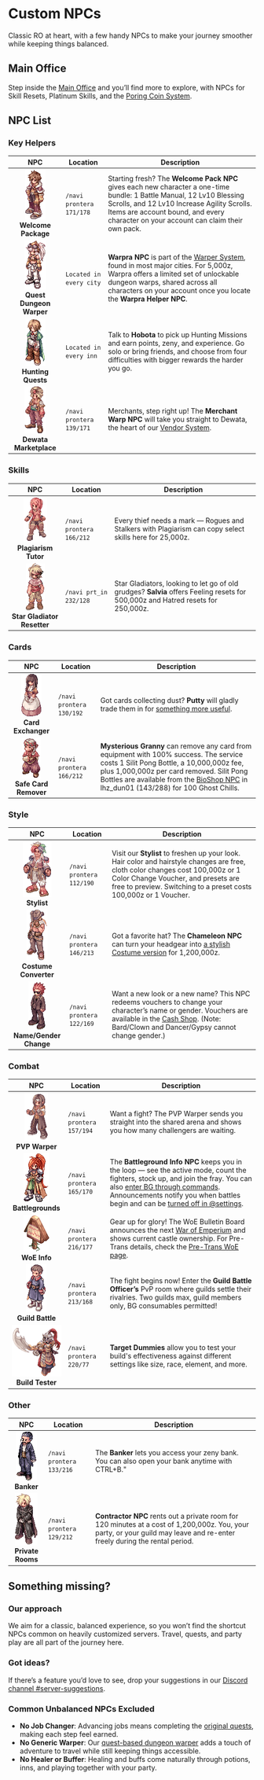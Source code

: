 # Custom NPCs
Classic RO at heart, with a few handy NPCs to make your journey smoother while keeping things balanced.

## Main Office
Step inside the [Main Office](Main_Office.md) and you’ll find more to explore, with NPCs for Skill Resets, Platinum Skills, and the [Poring Coin System](Poring_Coins_System.md).

## NPC List
### Key Helpers

| NPC | Location | Description |
|:-----:|----------|-------------|
| ![Welcome Package NPC](img/NPC/welcome-package.gif)<br>**Welcome Package** | `/navi prontera 171/178` | Starting fresh? The **Welcome Pack NPC** gives each new character a one-time bundle: 1 Battle Manual, 12 Lv10 Blessing Scrolls, and 12 Lv10 Increase Agility Scrolls. Items are account bound, and every character on your account can claim their own pack. |
| ![Wapra Quest Dungeon Warper NPC](img/NPC/warpra.gif)<br>**Quest Dungeon Warper** | `Located in every city` | **Warpra NPC** is part of the [Warper System](Warper_System.md), found in most major cities. For 5,000z, Warpra offers a limited set of unlockable dungeon warps, shared across all characters on your account once you locate the **Warpra Helper NPC**. |
| ![Hobota Hunting Quest NPC](img/NPC/hobota.gif)<br>**Hunting Quests** | `Located in every inn` | Talk to **Hobota** to pick up Hunting Missions and earn points, zeny, and experience. Go solo or bring friends, and choose from four difficulties with bigger rewards the harder you go. |
| ![Dewata Merchant Warper NPC](img/NPC/merchant-warp.gif)<br>**Dewata Marketplace** | `/navi prontera 139/171` | Merchants, step right up! The **Merchant Warp NPC** will take you straight to Dewata, the heart of our [Vendor System](Vendor-System.md). |

### Skills

| NPC | Location | Description |
|:-----:|----------|-------------|
| ![Plagiarism NPC](img/NPC/plagiarism.gif)<br>**Plagiarism Tutor** | `/navi prontera 166/212` | Every thief needs a mark — Rogues and Stalkers with Plagiarism can copy select skills here for 25,000z. |
| ![Salvia NPC](img/NPC/salvia.gif)<br>**Star Gladiator Resetter** | `/navi prt_in 232/128` | Star Gladiators, looking to let go of old grudges? **Salvia** offers Feeling resets for 500,000z and Hatred resets for 250,000z. |

### Cards
| NPC | Location | Description |
|:-----:|----------|-------------|
| ![Putty NPC](img/NPC/putty.gif)<br>**Card Exchanger** | `/navi prontera 130/192` | Got cards collecting dust? **Putty** will gladly trade them in for [something more useful](Card_Exchange.md). |
| ![Safe Card Remover NPC](img/NPC/mysterious-granny.gif)<br>**Safe Card Remover** | `/navi prontera 166/212` | **Mysterious Granny** can remove any card from equipment with 100% success. The service costs 1 Silit Pong Bottle, a 10,000,000z fee, plus 1,000,000z per card removed. Silit Pong Bottles are available from the [BioShop NPC](Biolaba4.md) in lhz_dun01 (143/288) for 100 Ghost Chills.  |

### Style
| NPC | Location | Description |
|:-----:|----------|-------------|
| ![Stylist NPC](img/NPC/stylist.gif)<br>**Stylist** | `/navi prontera 112/190` | Visit our **Stylist** to freshen up your look. Hair color and hairstyle changes are free, cloth color changes cost 100,000z or 1 Color Change Voucher, and presets are free to preview. Switching to a preset costs 100,000z or 1 Voucher. |
| ![Chameleon NPC](img/NPC/chameleon.gif)<br>**Costume Converter** | `/navi prontera 146/213` | Got a favorite hat? The **Chameleon NPC** can turn your headgear into [a stylish Costume version](Costume_Converter.md) for 1,200,000z. |
| ![Voucher Redeem NPC](img/NPC/voucher-redeem.gif)<br>**Name/Gender Change** | `/navi prontera 122/169` | Want a new look or a new name? This NPC redeems vouchers to change your character’s name or gender. Vouchers are available in the [Cash Shop](Donations.md). (Note: Bard/Clown and Dancer/Gypsy cannot change gender.) |

### Combat
| NPC | Location | Description |
|:-----:|----------|-------------|
| ![PVP NPC](img/NPC/pvp.gif)<br>**PVP Warper** | `/navi prontera 157/194` | Want a fight? The PVP Warper sends you straight into the shared arena and shows you how many challengers are waiting. |
| ![Battlegrounds NPC](img/NPC/battlegrounds.gif)<br>**Battlegrounds** | `/navi prontera 165/170` | The **Battleground Info NPC** keeps you in the loop — see the active mode, count the fighters, stock up, and join the fray. You can also [enter BG through commands](Commands.md#battleground-commands). Announcements notify you when battles begin and can be [turned off in @settings](Commands.md#system-commands). |
| ![WoE Info NPC](img/NPC/woe-info.gif)<br>**WoE Info** | `/navi prontera 216/177` | Gear up for glory! The WoE Bulletin Board announces the next [War of Emperium](WoE.md) and shows current castle ownership. For Pre-Trans details, check the [Pre-Trans WoE page](Pre-Trans-WoE.md). |
| ![Guild Battle Officer NPC](img/NPC/gvg-officer.gif)<br>**Guild Battle** | `/navi prontera 213/168` | The fight begins now! Enter the **Guild Battle Officer’s** PvP room where guilds settle their rivalries. Two guilds max, guild members only, BG consumables permitted! |
| ![Training Dummy NPC](img/NPC/training-dummy.gif)<br>**Build Tester** | `/navi prontera 220/77` | **Target Dummies** allow you to test your build's effectiveness against different settings like size, race, element, and more. |

### Other
| NPC | Location | Description |
|:-----:|----------|-------------|
| ![Banker NPC](img/NPC/banker.gif)<br>**Banker** | `/navi prontera 133/216` | The **Banker** lets you access your zeny bank. You can also open your bank anytime with CTRL+B." |
| ![Contractor NPC](img/NPC/contractor.gif)<br>**Private Rooms** | `/navi prontera 129/212` | **Contractor NPC** rents out a private room for 120 minutes at a cost of 1,200,000z. You, your party, or your guild may leave and re-enter freely during the rental period. |

## Something missing?
### Our approach
We aim for a classic, balanced experience, so you won’t find the shortcut NPCs common on heavily customized servers. Travel, quests, and party play are all part of the journey here.

### Got ideas?
If there’s a feature you’d love to see, drop your suggestions in our [Discord channel #server-suggestions](https://discord.com/channels/702960460168953946/1197554200817696898).

### Common Unbalanced NPCs Excluded
- **No Job Changer**: Advancing jobs means completing the [original quests](https://irowiki.org/wiki/Category:Job_Change_Gui), making each step feel earned.
- **No Generic Warper**: Our [quest-based dungeon warper](Warper_System.md) adds a touch of adventure to travel while still keeping things accessible.
- **No Healer or Buffer**: Healing and buffs come naturally through potions, inns, and playing together with your party.


<!-- TEMPLATE // | ![Alt Text](img/name.gif)<br> **Functional Name** | `/navi map_name X/Y` | Description: includes actual NPC name, what is does, and what it costs if anything. Link out to other pages if relevant. | // END TEMPLATE -->


